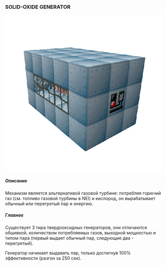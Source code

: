 ### SOLID-OXIDE GENERATOR

![LOGO](media/gregtech/SOFC.png)

##### Описание

Механизм является альтернативой газовой турбине: потребляя горючий газ (см. топливо газовой турбины в NEI) и кислород, он вырабатывает обычный или перегретый пар и энергию.

##### Главное

Существует 3 тира твердооксидных генераторов, они отличаются обшивкой, количеством потребляемых газов, выходной мощностью и типом пара (первый выдает обычный пар, следующие два - перегретый).

Генератор начинает выдавать пар, только достигнув 100% эффективности (разгон за 250 сек).
